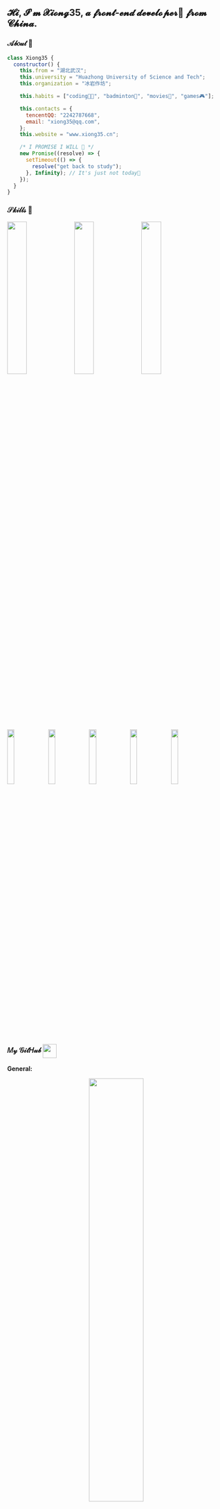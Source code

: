 ## 𝓗𝓲, 𝓘'𝓶 𝓧𝓲𝓸𝓷𝓰35, 𝓪 𝓯𝓻𝓸𝓷𝓽-𝓮𝓷𝓭 𝓭𝓮𝓿𝓮𝓵𝓸𝓹𝓮𝓻🚀 𝓯𝓻𝓸𝓶 𝓒𝓱𝓲𝓷𝓪.

### 𝒜𝒷𝑜𝓊𝓉 🤠

```js
class Xiong35 {
  constructor() {
    this.from = "湖北武汉";
    this.university = "Huazhong University of Science and Tech";
    this.organization = "冰岩作坊";

    this.habits = ["coding👨‍💻", "badminton🏸", "movies🎦", "games🎮"];

    this.contacts = {
      tencentQQ: "2242787668",
      email: "xiong35@qq.com",
    };
    this.website = "www.xiong35.cn";

    /* I PROMISE I WILL 🥺 */
    new Promise((resolve) => {
      setTimeout(() => {
        resolve("get back to study");
      }, Infinity); // It's just not today💩
    });
  }
}
```

### 𝒮𝓀𝒾𝓁𝓁𝓈 🧐

<p>

<code><img width="30%" src="https://www.vectorlogo.zone/logos/vuejs/vuejs-ar21.svg"></code>
<code><img width="30%" src="https://www.vectorlogo.zone/logos/reactjs/reactjs-ar21.svg"></code>
<code><img width="30%" src="https://www.vectorlogo.zone/logos/typescriptlang/typescriptlang-ar21.svg"></code>
<br />
<code><img width="18%" src="https://www.vectorlogo.zone/logos/flutterio/flutterio-ar21.svg"></code>
<code><img width="18%" src="https://www.vectorlogo.zone/logos/koajs/koajs-ar21.svg"></code>
<code><img width="18%" src="https://www.vectorlogo.zone/logos/sass-lang/sass-lang-ar21.svg"></code>
<code><img width="18%" src="https://www.vectorlogo.zone/logos/nodejs/nodejs-ar21.svg"></code>
<code><img width="18%" src="https://www.vectorlogo.zone/logos/tensorflow/tensorflow-ar21.svg"></code>

</p>

### 𝑀𝓎 𝒢𝒾𝓉𝐻𝓊𝒷 <img width="32px" align="center" src="https://www.vectorlogo.zone/logos/github/github-icon.svg">

**General:**

<p align="center">
  <a href="http://www.xiong35.cn">
    <img width="50%" src="https://github-readme-stats.vercel.app/api?username=xiong35&count_private=true&locale=cn&hide_border=true" />
  </a>
</p>

**Pinned repos:**

<p align="center">
  <a href="https://github.com/xiong35/werewolf">
    <img width="45%" align="center" src="https://github-readme-stats.vercel.app/api/pin/?username=xiong35&repo=werewolf&show_owner=true" />
  </a>
  <a href="https://github.com/xiong35/type-challenges-solutions">
    <img width="45%" align="center" src="https://github-readme-stats.vercel.app/api/pin/?username=xiong35&repo=type-challenges-solutions&show_owner=true" />
  </a>
</p>

**Visitors:**

<p align="center">
  <img alt="ViewCount" src="https://views.whatilearened.today/views/github/xiong35/xiong35.svg" />
</p>
